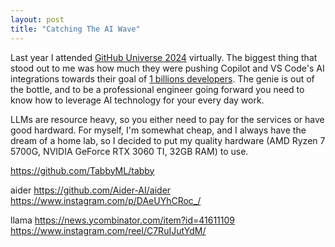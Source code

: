 ```yaml
---
layout: post
title: "Catching The AI Wave"
---
```


Last year I attended [GitHub Universe 2024](https://www.githubuniverse.com) virtually. The biggest thing that stood out to me was how much they were pushing Copilot and VS Code's AI integrations towards their goal of [1 billions developers](https://www.linkedin.com/pulse/road-1-billion-developers-demetris-cheatham-lh1ff/). The genie is out of the bottle, and to be a professional engineer going forward you need to know how to leverage AI technology for your every day work.

LLMs are resource heavy, so you either need to pay for the services or have good hardward. For myself, I'm somewhat cheap, and I always have the dream of a home lab, so  I decided to put my quality hardware (AMD Ryzen 7 5700G, NVIDIA GeForce RTX 3060 TI, 32GB RAM) to use.

https://github.com/TabbyML/tabby

aider
https://github.com/Aider-AI/aider
https://www.instagram.com/p/DAeUYhCRoc_/

llama
https://news.ycombinator.com/item?id=41611109
https://www.instagram.com/reel/C7RuIJutYdM/